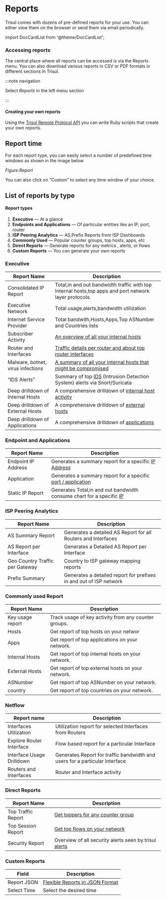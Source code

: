# Reports

Trisul comes with dozens of pre-defined reports for your use. You can
 either view them on the browser or send them via email periodically.

import DocCardList from '@theme/DocCardList';

<DocCardList />

### Accessing reports

The central place where all reports can be accessed is via the Reports menu. You can also download various reports in CSV or PDF formats in different sections in Trisul.

:::note navigation

Select *Reports* in the left menu section

:::

#### Creating your own reports

Using the [Trisul Remote Protocol API](/docs/trp) you can write Ruby scripts that create your own reports.

## Report time

For each report type, you can easily select a number of predefined time windows as shown in the image below

*Figure:Report*

You can also click on “Custom” to select any time window of your choice.

## List of reports by type

#### Report types

1. **Executive** — At a glance
2. **Endpoints and Applications** — Of particular entities like an IP, port, router
3. **ISP Peering Analytics** — AS,Prefix Reports from ISP Dashboards
4. **Commonly Used** — Popular counter groups, top hosts, apps, etc
5. **Direct Reports** — Generate reports for any metrics , alerts, or flows
6. **Custom Reports** — You can generate your own reports

### Executive

| Report Name                       | Description                                                                                                                            |
| --------------------------------- | -------------------------------------------------------------------------------------------------------------------------------------- |
| Consolidated IP Report            | Total,in and out bandwidth traffic with top Internal hosts,top apps and port network layer protocols.                                  |
| Executive Network                 | Total usage,alerts,bandwidth utilization                                                                                               |
| Internet Service Provider         | Total bandwith,Hosts,Apps,Top ASNumber and Countries lists                                                                             |
| Subscriber Activity               | [An overview of all your internal hosts](/docs/ug/reports/available_reports#subscriber-activity)                                       |
| Router and Interfaces             | [Traffic details per router and about top router interfaces](/docs/ug/reports/available_reports#routers-and-interfaces)                |
| Malware, botnet, virus infections | [A summary of all your internal hosts that might be compromised](/docs/ug/reports/available_reports#malware-botnet-virus-infections) |
| “IDS Alerts”                      | Summary of top [IDS](/docs/ug/reports/available_reports#intrusion-alerts) (Intrusion Detection System) alerts via Snort/Suricata                    |
| Deep drilldown of Internal Hosts  | A comprehensive drilldown of [internal host activity](/docs/ug/reports/available_reports#deep-drilldown-of-internal-hosts)             |
| Deep drilldown of External Hosts  | A comprehensive drilldown of [external hosts](/docs/ug/reports/available_reports#deep-drilldown-of-external-hosts)                     |
| Deep drilldown of Applications    | A comprehensive drilldown of [applications](/docs/ug/reports/available_reports#deep-drilldown-of-applications)                         |

### Endpoint and Applications

| Report Name         | Description                                                                                                                      |
| ------------------- | -------------------------------------------------------------------------------------------------------------------------------- |
| Endpoint IP Address | Generates a summary report for a specific [IP Address](/docs/ug/reports/available_reports#endpoint-report)                       |
| Application         | Generates a summary report for a specific [port / application](/docs/ug/reports/available_reports#application-report)            |
| Static IP Report    | Generates Total,in and out bandwidth consume chart for a specific [IP](/docs/ug/reports/available_reports#ip-utilization-report) |

### ISP Peering Analytics

| Report Name                     | Description                                                        |
| ------------------------------- | ------------------------------------------------------------------ |
| AS Summary Report               | Generates a detailed AS Report for all Routers and Interfaces      |
| AS Report per Interface         | Generates a Detailed AS Report per Interface                       |
| Geo Country Traffic per Gateway | Country to ISP gateway mapping reports                             |
| Prefix Summary                  | Generates a detailed report for prefixes in and out of ISP network |

### Commonly used Report

| Report Name      | Description                                          |
| ---------------- | ---------------------------------------------------- |
| Key usage report | Track usage of key activity from any counter groups. |
| Hosts            | Get report of top hosts on your networ               |
| Apps             | Get report of top applications on your network.      |
| Internal Hosts   | Get report of top internal hosts on your network.    |
| External Hosts   | Get report of top external hosts on your network.    |
| ASNumber         | Get report of top ASNumber on your network.          |
| country          | Get report of top countries on your network.         |

### Netflow

| Report name               | Description                                                                 |
| ------------------------- | --------------------------------------------------------------------------- |
| Interfaces Utilization    | Utilization report for selected Interfaces from Routers                     |
| Explore Router Interface  | Flow based report for a particular Interface                                |
| Interface Usage Drilldown | Generates Report for traffic bandwidth and users for a particular Interface |
| Routers and Interfaces    | Router and Interface activity                                               |

### Direct Reports

| Report Name        | Description                                                                                                 |
| ------------------ | ----------------------------------------------------------------------------------------------------------- |
| Top Traffic Report | [Get toppers for any counter group](/docs/ug/reports/available_reports#top-traffic-report)                  |
| Top Session Report | [Get top flows on your network](/docs/ug/reports/available_reports#top-sessions-report)                     |
| Security Report    | Overview of all security alerts seen by trisul [alerts](//docs/ug/reports/available_reports#security-report) |

### Custom Reports

| Field       | Description                                                                           |
| ----------- | ------------------------------------------------------------------------------------- |
| Report JSON | [Flexible Reports in JSON Format](/docs/ug/reports/flexible_reports) |
| Select Time | Select the desired time                                                               |
